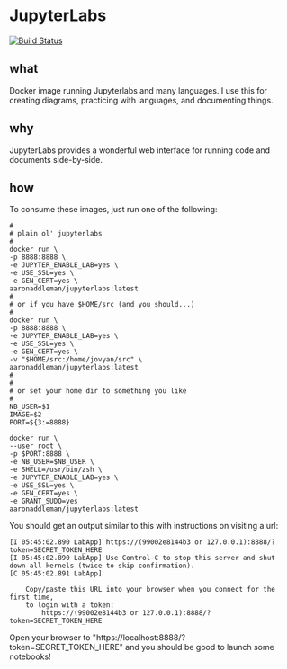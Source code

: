 # JupyterLabs

[![Build Status](https://travis-ci.org/aaronaddleman/jupyterlabs.svg?branch=master)](https://travis-ci.org/aaronaddleman/jupyterlabs)

## what

Docker image running Jupyterlabs and many languages. I use this for creating diagrams, practicing with languages, and documenting things.

## why

JupyterLabs provides a wonderful web interface for running code and documents side-by-side.

## how

To consume these images, just run one of the following:

```
#
# plain ol' jupyterlabs
#
docker run \
-p 8888:8888 \
-e JUPYTER_ENABLE_LAB=yes \
-e USE_SSL=yes \
-e GEN_CERT=yes \
aaronaddleman/jupyterlabs:latest
#
# or if you have $HOME/src (and you should...)
#
docker run \
-p 8888:8888 \
-e JUPYTER_ENABLE_LAB=yes \
-e USE_SSL=yes \
-e GEN_CERT=yes \
-v "$HOME/src:/home/jovyan/src" \
aaronaddleman/jupyterlabs:latest
#
#
# or set your home dir to something you like
#
NB_USER=$1
IMAGE=$2
PORT=${3:=8888}

docker run \
--user root \
-p $PORT:8888 \
-e NB_USER=$NB_USER \
-e SHELL=/usr/bin/zsh \
-e JUPYTER_ENABLE_LAB=yes \
-e USE_SSL=yes \
-e GEN_CERT=yes \
-e GRANT_SUDO=yes
aaronaddleman/jupyterlabs:latest
```

You should get an output similar to this with instructions on visiting a url:

```
[I 05:45:02.890 LabApp] https://(99002e8144b3 or 127.0.0.1):8888/?token=SECRET_TOKEN_HERE
[I 05:45:02.890 LabApp] Use Control-C to stop this server and shut down all kernels (twice to skip confirmation).
[C 05:45:02.891 LabApp]

    Copy/paste this URL into your browser when you connect for the first time,
    to login with a token:
        https://(99002e8144b3 or 127.0.0.1):8888/?token=SECRET_TOKEN_HERE
```

Open your browser to "https://localhost:8888/?token=SECRET_TOKEN_HERE" and you should be good to launch some notebooks!
